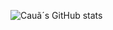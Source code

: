 ![Cauã´s GitHub stats](https://github-readme-stats.vercel.app/api/?username=c4mpos-dev&theme=transparent&show_icons=true)
